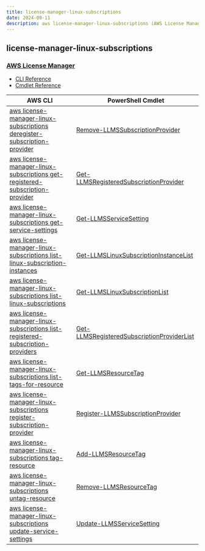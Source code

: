 ```yaml
---
title: license-manager-linux-subscriptions
date: 2024-08-11
description: aws license-manager-linux-subscriptions (AWS License Manager) command/cmdlet list.
---
```


## license-manager-linux-subscriptions

### [AWS License Manager](https://aws.amazon.com/license-manager/)

* [CLI Reference](https://awscli.amazonaws.com/v2/documentation/api/latest/reference/license-manager-linux-subscriptions/index.html)
* [Cmdlet Reference](https://docs.aws.amazon.com/powershell/latest/reference/items/LicenseManagerLinuxSubscriptions_cmdlets.html)

|AWS CLI|PowerShell Cmdlet|
|----|----|
|[aws license-manager-linux-subscriptions deregister-subscription-provider](https://awscli.amazonaws.com/v2/documentation/api/latest/reference/license-manager-linux-subscriptions/deregister-subscription-provider.html)|[Remove-LLMSSubscriptionProvider](https://docs.aws.amazon.com/powershell/latest/reference/items/Remove-LLMSSubscriptionProvider.html)|
|[aws license-manager-linux-subscriptions get-registered-subscription-provider](https://awscli.amazonaws.com/v2/documentation/api/latest/reference/license-manager-linux-subscriptions/get-registered-subscription-provider.html)|[Get-LLMSRegisteredSubscriptionProvider](https://docs.aws.amazon.com/powershell/latest/reference/items/Get-LLMSRegisteredSubscriptionProvider.html)|
|[aws license-manager-linux-subscriptions get-service-settings](https://awscli.amazonaws.com/v2/documentation/api/latest/reference/license-manager-linux-subscriptions/get-service-settings.html)|[Get-LLMSServiceSetting](https://docs.aws.amazon.com/powershell/latest/reference/items/Get-LLMSServiceSetting.html)|
|[aws license-manager-linux-subscriptions list-linux-subscription-instances](https://awscli.amazonaws.com/v2/documentation/api/latest/reference/license-manager-linux-subscriptions/list-linux-subscription-instances.html)|[Get-LLMSLinuxSubscriptionInstanceList](https://docs.aws.amazon.com/powershell/latest/reference/items/Get-LLMSLinuxSubscriptionInstanceList.html)|
|[aws license-manager-linux-subscriptions list-linux-subscriptions](https://awscli.amazonaws.com/v2/documentation/api/latest/reference/license-manager-linux-subscriptions/list-linux-subscriptions.html)|[Get-LLMSLinuxSubscriptionList](https://docs.aws.amazon.com/powershell/latest/reference/items/Get-LLMSLinuxSubscriptionList.html)|
|[aws license-manager-linux-subscriptions list-registered-subscription-providers](https://awscli.amazonaws.com/v2/documentation/api/latest/reference/license-manager-linux-subscriptions/list-registered-subscription-providers.html)|[Get-LLMSRegisteredSubscriptionProviderList](https://docs.aws.amazon.com/powershell/latest/reference/items/Get-LLMSRegisteredSubscriptionProviderList.html)|
|[aws license-manager-linux-subscriptions list-tags-for-resource](https://awscli.amazonaws.com/v2/documentation/api/latest/reference/license-manager-linux-subscriptions/list-tags-for-resource.html)|[Get-LLMSResourceTag](https://docs.aws.amazon.com/powershell/latest/reference/items/Get-LLMSResourceTag.html)|
|[aws license-manager-linux-subscriptions register-subscription-provider](https://awscli.amazonaws.com/v2/documentation/api/latest/reference/license-manager-linux-subscriptions/register-subscription-provider.html)|[Register-LLMSSubscriptionProvider](https://docs.aws.amazon.com/powershell/latest/reference/items/Register-LLMSSubscriptionProvider.html)|
|[aws license-manager-linux-subscriptions tag-resource](https://awscli.amazonaws.com/v2/documentation/api/latest/reference/license-manager-linux-subscriptions/tag-resource.html)|[Add-LLMSResourceTag](https://docs.aws.amazon.com/powershell/latest/reference/items/Add-LLMSResourceTag.html)|
|[aws license-manager-linux-subscriptions untag-resource](https://awscli.amazonaws.com/v2/documentation/api/latest/reference/license-manager-linux-subscriptions/untag-resource.html)|[Remove-LLMSResourceTag](https://docs.aws.amazon.com/powershell/latest/reference/items/Remove-LLMSResourceTag.html)|
|[aws license-manager-linux-subscriptions update-service-settings](https://awscli.amazonaws.com/v2/documentation/api/latest/reference/license-manager-linux-subscriptions/update-service-settings.html)|[Update-LLMSServiceSetting](https://docs.aws.amazon.com/powershell/latest/reference/items/Update-LLMSServiceSetting.html)|

